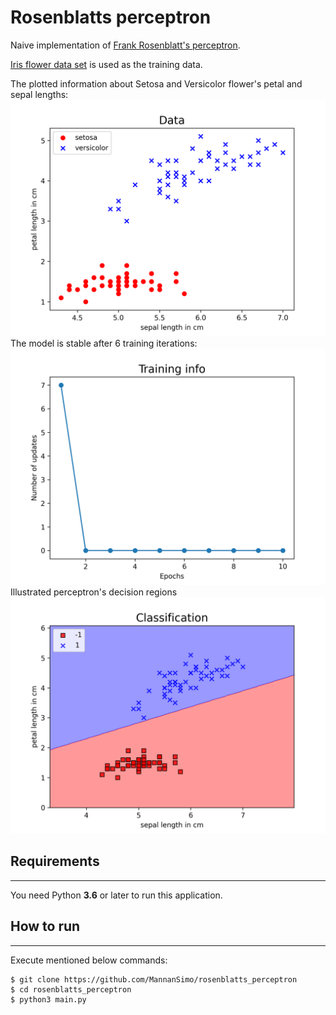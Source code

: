 # Rosenblatts perceptron


Naive implementation of [Frank Rosenblatt's perceptron](https://en.wikipedia.org/wiki/Perceptron).

[Iris flower data set](https://en.wikipedia.org/wiki/Iris_flower_data_set) is used as the training data.

The plotted information about Setosa and Versicolor flower's petal and sepal lengths:
![1](samples/1_data.png)
The model is stable after 6 training iterations:
![2](samples/2_perceptron_training.png)
Illustrated perceptron's decision regions
![3](samples/3_perceptron_decision_regions.png)
## Requirements
---
You need Python **3.6** or later to run this application.

## How to run
---
Execute mentioned below commands:

    $ git clone https://github.com/MannanSimo/rosenblatts_perceptron
    $ cd rosenblatts_perceptron
    $ python3 main.py
